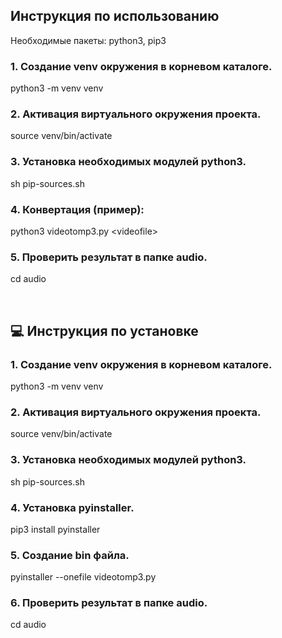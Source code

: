 ## Инструкция по использованию

Необходимые пакеты: python3, pip3

### 1. Создание venv окружения в корневом каталоге.
python3 -m venv venv
### 2. Активация виртуального окружения проекта.
source venv/bin/activate
### 3. Установка необходимых модулей python3.
sh pip-sources.sh
### 4. Конвертация (пример):
python3 videotomp3.py \<videofile\> 
### 5. Проверить результат в папке audio.
cd audio

<br />

## 💻 Инструкция по установке

### 1. Создание venv окружения в корневом каталоге.
python3 -m venv venv
### 2. Активация виртуального окружения проекта.
source venv/bin/activate
### 3. Установка необходимых модулей python3.
sh pip-sources.sh
### 4. Установка pyinstaller.
pip3 install pyinstaller
### 5. Создание bin файла.
pyinstaller --onefile videotomp3.py
### 6. Проверить результат в папке audio.
cd audio

